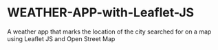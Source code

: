 # WEATHER-APP-with-Leaflet-JS
A weather app that marks the location of the city searched for on a map using Leaflet JS and Open Street Map
